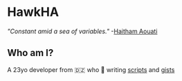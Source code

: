 # HawkHA
_"Constant amid a sea of variables."_ -[Haitham Aouati](https://github.com/haithamaouati)

## Who am I?
A 23yo developer from :algeria: who :black_heart: writing [scripts](https://github.com/haithamaouati?tab=repositories) and [gists](https://gist.github.com/haithamaouati)
